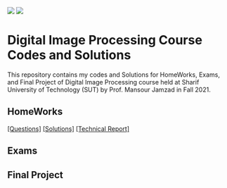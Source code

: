 ![](https://img.shields.io/github/license/PouyaKhn/DIP_HWs_Project_Exams)
![](https://img.shields.io/github/repo-size/PouyaKhn/DIP_HWs_Project_Exams)

# Digital Image Processing Course Codes and Solutions
This repository contains my codes and Solutions for HomeWorks, Exams, and Final Project of Digital Image Processing course held at Sharif University of Technology (SUT) by Prof. Mansour Jamzad in Fall 2021.

## HomeWorks

[[Questions]](HW1/HW1_Questions.pdf) [[Solutions]](HW1/Solutions) [[Technical Report]](HW1/Report/report_HW1.pdf)

## Exams

## Final Project
